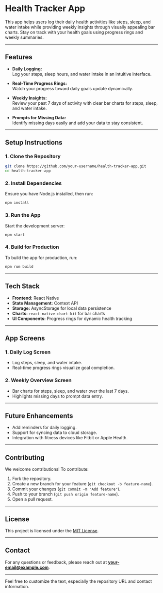 # **Health Tracker App**

This app helps users log their daily health activities like steps, sleep, and water intake while providing weekly insights through visually appealing bar charts. Stay on track with your health goals using progress rings and weekly summaries.

---

## **Features**

- **Daily Logging:**  
  Log your steps, sleep hours, and water intake in an intuitive interface.
  
- **Real-Time Progress Rings:**  
  Watch your progress toward daily goals update dynamically.
  
- **Weekly Insights:**  
  Review your past 7 days of activity with clear bar charts for steps, sleep, and water intake.
  
- **Prompts for Missing Data:**  
  Identify missing days easily and add your data to stay consistent.

---

## **Setup Instructions**

### 1. **Clone the Repository**
```bash
git clone https://github.com/your-username/health-tracker-app.git
cd health-tracker-app
```

### 2. **Install Dependencies**
Ensure you have Node.js installed, then run:
```bash
npm install
```

### 3. **Run the App**
Start the development server:
```bash
npm start
```

### 4. **Build for Production**
To build the app for production, run:
```bash
npm run build
```

---

## **Tech Stack**

- **Frontend:** React Native  
- **State Management:** Context API  
- **Storage:** AsyncStorage for local data persistence  
- **Charts:** `react-native-chart-kit` for bar charts  
- **UI Components:** Progress rings for dynamic health tracking  

---

## **App Screens**

### 1. **Daily Log Screen**
- Log steps, sleep, and water intake.
- Real-time progress rings visualize goal completion.

### 2. **Weekly Overview Screen**
- Bar charts for steps, sleep, and water over the last 7 days.
- Highlights missing days to prompt data entry.

---

## **Future Enhancements**

- Add reminders for daily logging.  
- Support for syncing data to cloud storage.  
- Integration with fitness devices like Fitbit or Apple Health.

---

## **Contributing**

We welcome contributions! To contribute:  

1. Fork the repository.  
2. Create a new branch for your feature (`git checkout -b feature-name`).  
3. Commit your changes (`git commit -m "Add feature"`).  
4. Push to your branch (`git push origin feature-name`).  
5. Open a pull request.

---

## **License**

This project is licensed under the [MIT License](LICENSE).

---

## **Contact**

For any questions or feedback, please reach out at **your-email@example.com**.

---

Feel free to customize the text, especially the repository URL and contact information.
